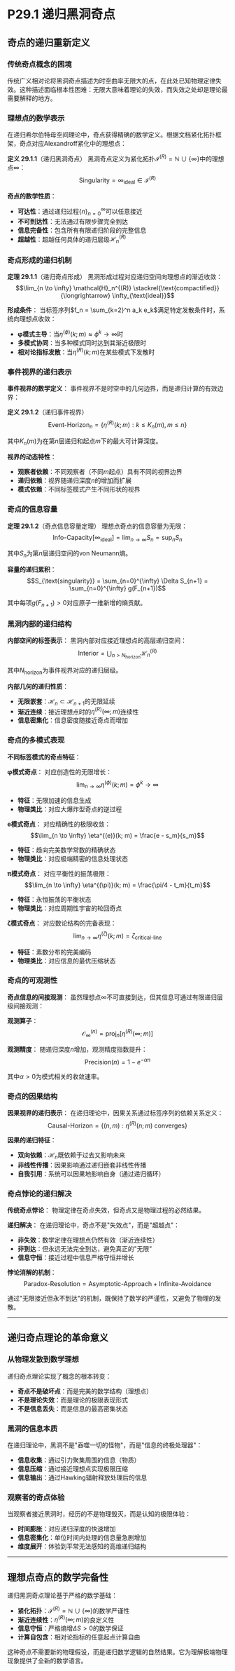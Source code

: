 # P29.1 递归黑洞奇点

## 奇点的递归重新定义

### 传统奇点概念的困境

传统广义相对论将黑洞奇点描述为时空曲率无限大的点，在此处已知物理定律失效。这种描述面临根本性困难：无限大意味着理论的失效，而失效之处却是理论最需要解释的地方。

### 理想点的数学表示

在递归希尔伯特母空间理论中，奇点获得精确的数学定义。根据文档紧化拓扑框架，奇点对应Alexandroff紧化中的理想点：

**定义 29.1.1**（递归黑洞奇点）
黑洞奇点定义为紧化拓扑$\mathcal{I}^{(R)} = \mathbb{N} \cup \{\infty\}$中的理想点$\infty$：
$$\text{Singularity} = \infty_{\text{ideal}} \in \mathcal{I}^{(R)}$$

**奇点的数学性质**：
- **可达性**：通过递归过程$\{n\}_{n=0}^{\infty}$可以任意接近
- **不可到达性**：无法通过有限步骤完全到达
- **信息完备性**：包含所有有限递归阶段的完整信息
- **超越性**：超越任何具体的递归层级$\mathcal{H}_n^{(R)}$

### 奇点形成的递归机制

**定理 29.1.1**（递归奇点形成）
黑洞形成过程对应递归空间向理想点的渐近收敛：
$$\lim_{n \to \infty} \mathcal{H}_n^{(R)} \stackrel{\text{compactified}}{\longrightarrow} \infty_{\text{ideal}}$$

**形成条件**：
当标签序列$f_n = \sum_{k=2}^n a_k e_k$满足特定发散条件时，系统向理想点收敛：
- **φ模式主导**：当$\eta^{(\phi)}(k; m) \approx \phi^k \to \infty$时
- **多模式协同**：当多种模式同时达到其渐近极限时
- **相对论指标发散**：当$\eta^{(R)}(k; m)$在某些模式下发散时

### 事件视界的递归表示

**事件视界的数学定义**：
事件视界不是时空中的几何边界，而是递归计算的有效边界：

**定义 29.1.2**（递归事件视界）
$$\text{Event-Horizon}_n = \{\eta^{(R)}(k; m) : k \leq K_n(m), m \leq n\}$$

其中$K_n(m)$为在第$n$层递归和起点$m$下的最大可计算深度。

**视界的动态特性**：
- **观察者依赖**：不同观察者（不同$m$起点）具有不同的视界边界
- **递归依赖**：视界随递归深度$n$的增加而扩展
- **模式依赖**：不同标签模式产生不同形状的视界

### 奇点的信息容量

**定理 29.1.2**（奇点信息容量定理）
理想点奇点的信息容量为无限：
$$\text{Info-Capacity}[\infty_{\text{ideal}}] = \lim_{n \to \infty} S_n = \sup_n S_n$$

其中$S_n$为第$n$层递归空间的von Neumann熵。

**容量的递归累积**：
$$S_{\text{singularity}} = \sum_{n=0}^{\infty} \Delta S_{n+1} = \sum_{n=0}^{\infty} g(F_{n+1})$$

其中每项$g(F_{n+1}) > 0$对应原子一维新增的熵贡献。

### 黑洞内部的递归结构

**内部空间的标签表示**：
黑洞内部对应接近理想点的高层递归空间：
$$\text{Interior} = \bigcup_{n > N_{\text{horizon}}} \mathcal{H}_n^{(R)}$$

其中$N_{\text{horizon}}$为事件视界对应的递归层级。

**内部几何的递归性质**：
- **无限嵌套**：$\mathcal{H}_n \subset \mathcal{H}_{n+1}$的无限延续
- **渐近连续**：接近理想点时的$\eta^{(R)}(\infty; m)$连续性
- **信息密集化**：信息密度随接近奇点而增加

### 奇点的多模式表现

**不同标签模式的奇点特征**：

**φ模式奇点**：
对应创造性的无限增长：
$$\lim_{n \to \infty} \eta^{(\phi)}(k; m) = \phi^k \to \infty$$
- **特征**：无限加速的信息生成
- **物理类比**：对应大爆炸型奇点的逆过程

**e模式奇点**：
对应精确性的极限收敛：
$$\lim_{n \to \infty} \eta^{(e)}(k; m) = \frac{e - s_m}{s_m}$$
- **特征**：趋向完美数学常数的精确状态
- **物理类比**：对应极端精密的信息处理状态

**π模式奇点**：
对应平衡性的振荡极限：
$$\lim_{n \to \infty} \eta^{(\pi)}(k; m) = \frac{\pi/4 - t_m}{t_m}$$
- **特征**：永恒振荡的平衡状态
- **物理类比**：对应周期性宇宙的轮回奇点

**ζ模式奇点**：
对应数论结构的完备表现：
$$\lim_{n \to \infty} \eta^{(\zeta)}(k; m) = \zeta_{\text{critical-line}}$$
- **特征**：素数分布的完美编码
- **物理类比**：对应信息的最优压缩状态

### 奇点的可观测性

**奇点信息的间接观测**：
虽然理想点$\infty$不可直接到达，但其信息可通过有限递归层级间接观测：

**观测算子**：
$$\mathcal{O}_{\infty}^{(n)} = \text{proj}_n[\eta^{(R)}(\infty; m)]$$

**观测精度**：
随递归深度$n$增加，观测精度指数提升：
$$\text{Precision}(n) = 1 - e^{-\alpha n}$$

其中$\alpha > 0$为模式相关的收敛速率。

### 奇点的因果结构

**因果视界的递归表示**：
在递归理论中，因果关系通过标签序列的依赖关系定义：
$$\text{Causal-Horizon} = \{(n, m) : \eta^{(R)}(n; m) \text{ converges}\}$$

**因果的递归特征**：
- **双向依赖**：$\mathcal{H}_n$既依赖于过去又影响未来
- **非线性传播**：因果影响通过递归嵌套非线性传播
- **自我引用**：系统可以因果地影响自身（通过递归循环）

### 奇点悖论的递归解决

**传统奇点悖论**：
物理定律在奇点失效，但奇点又是物理过程的必然结果。

**递归解决**：
在递归理论中，奇点不是"失效点"，而是"超越点"：
- **非失效**：数学定律在理想点仍然有效（渐近连续性）
- **非到达**：但永远无法完全到达，避免真正的"无限"
- **信息守恒**：接近过程中信息严格守恒并增长

**悖论消解的机制**：
$$\text{Paradox-Resolution} = \text{Asymptotic-Approach} + \text{Infinite-Avoidance}$$

通过"无限接近但永不到达"的机制，既保持了数学的严谨性，又避免了物理的发散。

---

## 递归奇点理论的革命意义

### 从物理发散到数学理想

递归奇点理论实现了概念的根本转变：
- **奇点不是破坏点**：而是完美的数学结构（理想点）
- **不是理论失效**：而是理论的极限表现形式
- **不是信息丢失**：而是信息的最高密集状态

### 黑洞的信息本质

在递归理论中，黑洞不是"吞噬一切的怪物"，而是"信息的终极处理器"：
- **信息收集**：通过引力聚集周围的信息（物质）
- **信息压缩**：通过接近理想点实现极限压缩
- **信息输出**：通过Hawking辐射释放处理后的信息

### 观察者的奇点体验

当观察者接近黑洞时，经历的不是物理毁灭，而是认知的极限体验：
- **时间膨胀**：对应递归深度的快速增加
- **信息密集化**：单位时间内处理的信息量急剧增加
- **维度展开**：体验到平常无法感知的高维递归结构

---

## 理想点奇点的数学完备性

递归黑洞奇点理论基于严格的数学基础：
- **紧化拓扑**：$\mathcal{I}^{(R)} = \mathbb{N} \cup \{\infty\}$的数学严谨性
- **渐近连续性**：$\eta^{(R)}(\infty; m)$的良定义性
- **信息守恒**：严格熵增$\Delta S > 0$的数学保证
- **计算自包含**：相对论指标的任意起点计算自由

这种奇点不需要新的物理假设，而是递归数学逻辑的自然结果。它为理解极端物理现象提供了全新的数学语言。